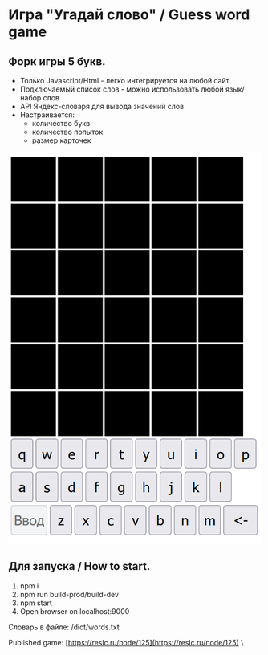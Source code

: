 # Игра "Угадай слово" / Guess word game

## Форк игры 5 букв.
* Только Javascript/Html - легко интегрируется на любой сайт
* Подключаемый список слов - можно использовать любой язык/набор слов
* API Яндекс-словаря для вывода значений слов
* Настраивается:
    * количество букв
    * количество попыток
    * размер карточек

![Угадай слово](guesstheWord.gif?raw=true "Угадай слово")

## Для запуска / How to start.
1. npm i
2. npm run build-prod/build-dev
3. npm start
4. Open browser on localhost:9000

Словарь в файле: /dict/words.txt

Published game: [https://reslc.ru/node/125](https://reslc.ru/node/125) \